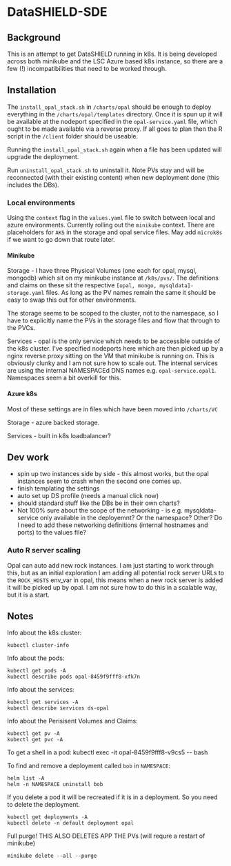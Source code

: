 # DataSHIELD-SDE

## Background

This is an attempt to get DataSHIELD running in k8s. It is being developed across both minikube and the LSC Azure based k8s instance, so there are a few (!) incompatibilities that need to be worked through.

## Installation

The `install_opal_stack.sh` in `/charts/opal` should be enough to deploy everything in the `/charts/opal/templates` directory. Once it is spun up it will be available at the nodeport specified in the `opal-service.yaml` file, which ought to be made available via a reverse proxy. If all goes to plan then the R script in the `/client` folder should be useable.

Running the `install_opal_stack.sh` again when a file has been updated will upgrade the deployment.

Run `uninstall_opal_stack.sh` to uninstall it. Note PVs stay and will be reconnected (with their existing content) when new deployment done (this includes the DBs).

### Local environments

Using the `context` flag in the `values.yaml` file to switch between local and azure environments. Currently rolling out the `minikube` context. There are placeholders for `AKS` in the storage and opal service files. May add `microk8s` if we want to go down that route later.

#### Minikube

Storage - I have three Physical Volumes (one each for opal, mysql, mongodb) which sit on my minikube instance at `/k8s/pvs/`. The definitions and claims on these sit the respective `[opal, mongo, mysqldata]-storage.yaml` files. As long as the PV names remain the same it should be easy to swap this out for other environments.

The storage seems to be scoped to the cluster, not to the namespace, so I have to explicitly name the PVs in the storage files and flow that through to the PVCs.

Services - opal is the only service which needs to be accessible outside of the k8s cluster. I've specified nodeports here which are then picked up by a nginx reverse proxy sitting on the VM that minikube is running on. This is obviously clunky and I am not sure how to scale out. The internal services are using the internal NAMESPACEd DNS names e.g. `opal-service.opal1`. Namespaces seem a bit overkill for this.

#### Azure k8s

Most of these settings are in files which have been moved into `/charts/VC`

Storage - azure backed storage.

Services - built in k8s loadbalancer?

## Dev work

- spin up two instances side by side - this almost works, but the opal instances seem to crash when the second one comes up.
- finish templating the settings
- auto set up DS profile (needs a manual click now)
- should standard stuff like the DBs be in their own charts?
- Not 100% sure about the scope of the networking - is e.g. mysqldata-service only available in the deployemnt? Or the namespace? Other? Do I need to add these networking definitions (internal hostnames and ports) to the values file?

### Auto R server scaling

Opal can auto add new rock instances. I am just starting to work through this, but as an initial exploration I am adding all potential rock server URLs to the `ROCK_HOSTS` env_var in opal, this means when a new rock server is added it will be picked up by opal. I am not sure how to do this in a scalable way, but it is a start.

## Notes

Info about the k8s cluster:

    kubectl cluster-info

Info about the pods:

    kubectl get pods -A
    kubectl describe pods opal-8459f9fff8-xfk7n

Info about the services:

    kubectl get services -A
    kubectl describe services ds-opal

Info about the Perisisent Volumes and Claims:

    kubectl get pv -A
    kubectl get pvc -A

To get a shell in a pod:
    kubectl exec -it opal-8459f9fff8-v9cs5 -- bash

To find and remove a deployment called `bob` in `NAMESPACE`:

    helm list -A
    helm -n NAMESPACE uninstall bob

If you delete a pod it will be recreated if it is in a deployment. So you need to delete the deployment.

    kubectl get deployments -A
    kubectl delete -n default deployment opal

Full purge! THIS ALSO DELETES APP THE PVs (will requre a restart of minikube)

    minikube delete --all --purge
